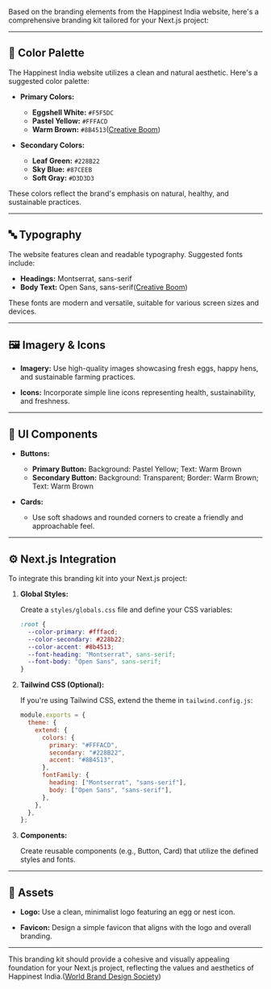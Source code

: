 Based on the branding elements from the Happinest India website, here's a comprehensive branding kit tailored for your Next.js project:

---

## 🎨 Color Palette

The Happinest India website utilizes a clean and natural aesthetic. Here's a suggested color palette:

- **Primary Colors:**

  - **Eggshell White:** `#F5F5DC`
  - **Pastel Yellow:** `#FFFACD`
  - **Warm Brown:** `#8B4513`([Creative Boom][1])

- **Secondary Colors:**

  - **Leaf Green:** `#228B22`
  - **Sky Blue:** `#87CEEB`
  - **Soft Gray:** `#D3D3D3`

These colors reflect the brand's emphasis on natural, healthy, and sustainable practices.

---

## 🔤 Typography

The website features clean and readable typography. Suggested fonts include:

- **Headings:** Montserrat, sans-serif
- **Body Text:** Open Sans, sans-serif([Creative Boom][1])

These fonts are modern and versatile, suitable for various screen sizes and devices.

---

## 🖼️ Imagery & Icons

- **Imagery:** Use high-quality images showcasing fresh eggs, happy hens, and sustainable farming practices.

- **Icons:** Incorporate simple line icons representing health, sustainability, and freshness.

---

## 🧱 UI Components

- **Buttons:**

  - **Primary Button:** Background: Pastel Yellow; Text: Warm Brown
  - **Secondary Button:** Background: Transparent; Border: Warm Brown; Text: Warm Brown

- **Cards:**

  - Use soft shadows and rounded corners to create a friendly and approachable feel.

---

## ⚙️ Next.js Integration

To integrate this branding kit into your Next.js project:

1. **Global Styles:**

   Create a `styles/globals.css` file and define your CSS variables:

   ```css
   :root {
     --color-primary: #fffacd;
     --color-secondary: #228b22;
     --color-accent: #8b4513;
     --font-heading: "Montserrat", sans-serif;
     --font-body: "Open Sans", sans-serif;
   }
   ```

2. **Tailwind CSS (Optional):**

   If you're using Tailwind CSS, extend the theme in `tailwind.config.js`:

   ```javascript
   module.exports = {
     theme: {
       extend: {
         colors: {
           primary: "#FFFACD",
           secondary: "#228B22",
           accent: "#8B4513",
         },
         fontFamily: {
           heading: ["Montserrat", "sans-serif"],
           body: ["Open Sans", "sans-serif"],
         },
       },
     },
   };
   ```

3. **Components:**

   Create reusable components (e.g., Button, Card) that utilize the defined styles and fonts.

---

## 📁 Assets

- **Logo:** Use a clean, minimalist logo featuring an egg or nest icon.

- **Favicon:** Design a simple favicon that aligns with the logo and overall branding.

---

This branding kit should provide a cohesive and visually appealing foundation for your Next.js project, reflecting the values and aesthetics of Happinest India.([World Brand Design Society][2])

[1]: https://www.creativeboom.com/resources/top-50-fonts-in-2025/?utm_source=chatgpt.com "50 fonts that will be popular with designers in 2025 - Creative Boom"
[2]: https://worldbranddesign.com/qi-studios-branding-for-ros-beauty-captures-the-essence-of-happiness/?utm_source=chatgpt.com "Qi Studio's Branding for ROS Beauty Captures the Essence of ..."
